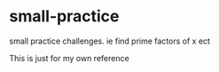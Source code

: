 # small-practice
small practice challenges. ie find prime factors of x ect


This is just for my own reference
